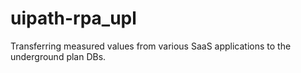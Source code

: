 # uipath-rpa_upl
Transferring measured values from various SaaS applications to the underground plan DBs.

